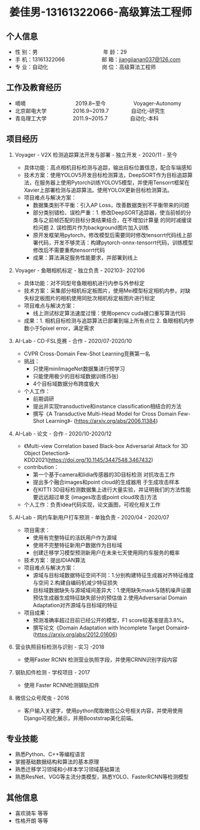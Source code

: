  <center>
     <h1>姜佳男-13161322066-高级算法工程师</h1>
 </center>

## 个人信息 

* 性 别：男&emsp;&emsp;&emsp;&emsp;&emsp;&emsp;&emsp;&emsp;&emsp;&emsp;&emsp;&emsp;&ensp;年 龄：29  
* 手 机：13161322066 &emsp;&emsp;&emsp;&emsp;&emsp;&emsp;&ensp;  邮 箱：jiangjianan037@126.com    
* 专 业：自动化 &emsp;&emsp;&emsp;&emsp;&emsp;&emsp;&emsp;&emsp;&emsp;&emsp;岗 位：高级算法工程师

## 工作及教育经历


* 嘀嘀&emsp;&emsp;&emsp;&emsp;&emsp;&emsp;&emsp;&emsp;&emsp;&ensp;2019.8~至今&emsp;&emsp;&emsp;&emsp;&emsp; Voyager-Autonomy       
* 北京邮电大学&emsp;&emsp;&emsp;&emsp;&emsp;2016.9~2019.7&emsp;&emsp;&emsp;&emsp; 自动化-研究生         
* 青岛理工大学&emsp;&emsp;&emsp;&emsp;&emsp;2011.9~2015.7&emsp;&emsp;&emsp;&emsp; 自动化-本科  


## 项目经历

1. Voyager - V2X 检测追踪算法开发与部署 - 独立开发 - 2020/11 - 至今 
    * 具体功能：高点相机目标检测与追踪，输出目标位置信息，配合车端感知
    * 技术方案：使用YOLOV5开发目标检测算法，DeepSORT作为目标追踪算法，在服务器上使用Pytorch训练YOLOV5模型，并使用Tensorrt框架在Xavier上部署检测与追踪算法。使用YOLOX更新目标检测算法。
    * 项目难点与解决方案：
        * 数据集类别不平衡：引入AP Loss，改善数据类别不平衡带来的问题
        * 部分类别错检、误检严重：1. 修改DeepSORT追踪器，使当前帧的分类与之前帧匹配的目标分类结果结合，在不增加计算量
的同时减缓误检问题 2. 误检图片作为background图片加入训练
        * 原开发框架用pytorch，修改模型后需要同时修改tensorrt代码线上部署代码，开发不够灵活：构建pytorch-onnx-tensorrt代码，训练模型修改后不需要重构tensorrt代码
        * 成果：算法满足服务性能要求，并部署到线上
2. Voyager - 鱼眼相机标定 - 独立负责 - 202103- 202106
    * 具体功能：对不同型号鱼眼相机进行内参与外参标定
    * 技术方案：采集部分相机标定板图片，使用Mei模型标定相机内参，对缺失标定板图片的相机使用同批次相机标定板图片进行标定
    * 项目难点与解决方案：
        *  线上测试标定算法速度过慢：使用opencv cuda接口重写算法代码
    * 成果：1. 相机目标检测与追踪算法已部署到端上所有点位  2. 鱼眼相机内参数小于5pixel error，满足需求 
3. AI-Lab - CD-FSL竞赛 - 合作 - 2020/07-2020/10
    * CVPR Cross-Domain Few-Shot Learning竞赛第一名
    * 挑战：
        * 只使用miniImageNet数据集进行预学习
        * 只能使用极少的目标域数据训练(5张)
        * 4个目标域数据分布跨度极大
    * 个人工作：
        * 前期调研
        * 提出并实现transductive和instance classification相结合的方法
        * 撰写《A Transductive Multi-Head Model for Cross Domain Few-Shot Learning》- (https://arxiv.org/abs/2006.11384)

4. AI-Lab - 论文 - 合作 - 2020/10-2020/12
    * 《Multi-view Correlation based Black-box Adversarial Attack for 3D Object Detection》- KDD2021(https://doi.org/10.1145/3447548.3467432)
    * contribution：
        * 第一个基于camera和lidia传感器的3D目标检测
对抗攻击工作
        * 提出多个融合images和point cloud的生成器用
于生成攻击样本
        * 在KITTI 3D目标检测数据集上进行大量实验，并证明我们的方法性能要远远超过单支
(images攻击或point cloud攻击)方法
    * 个人工作：负责idea代码实现，论文画图，可视化相关工作
5. AI-Lab - 网约车新用户打车预测 - 单独负责 - 2020/04 - 2020/07
    * 项目需求：
        * 使用有完整特征的活跃用户作为源域 
        * 使用不完整特征新用户数据作为目标域 
        * 创建迁移学习模型预测新用户在未来七天使用网约车服务的概率
    * 技术方案：提出IDIAN算法
    * 项目难点与解决方案：
        * 源域与目标域数据特征空间不同：1.分别构建特征生成器对齐特征维度与空间 2.构建自编码机减少特征损失
        * 目标域数据缺失与源域域间差异大：1.使用缺失mask与随机噪声设置预估生成器生成特征缺失部分的预估值 2.使用Adversarial Domain Adaptation对齐源域与目标域的特征
    * 项目成果： 
        * 预测准确率超过目前已经公开的模型，F1 score较基准提高3.8%。
        * 撰写论文《Domain Adaptation with Incomplete Target Domain》- (https://arxiv.org/abs/2012.01606)
6. 营业执照目标检测与识别 - 实习 -2018
    * 使用Faster RCNN 检测营业执照字段，并使用CRNN识别字段内容
7. 钢轨扣件检测 - 学校项目 - 2017
    * 使用 Faster RCNN检测钢轨扣件
8. 微信公众号爬虫 - 2016
    * 客户输入关键字，使用python爬取微信公众号相关内容，并使用使用Django可视化展示，并用Booststrap美化前端。



## 专业技能

* 熟悉Python、C++等编程语言
* 掌握基础数据结构和算法的基本原理
* 熟悉迁移学习领域和小样本学习领域基础算法
* 熟悉ResNet、VGG等主流分类模型，熟悉YOLO、FasterRCNN等检测模型


## 其他信息 
* 喜欢骑车 等等
* 性格开朗 等等 



